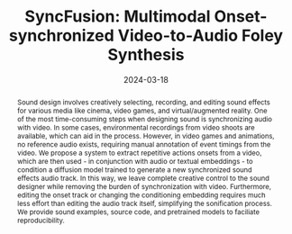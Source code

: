 ---
layout        : default-publication
title         : "SyncFusion: Multimodal Onset-synchronized Video-to-Audio Foley Synthesis"
collection    : publications
permalink     : /publications/2023-10-23-comunita2023syncfusion

abstract      : "Sound design involves creatively selecting, recording, and editing sound effects for various media like cinema, video games, and virtual/augmented reality. One of the most time-consuming steps when designing sound is synchronizing audio with video. In some cases, environmental recordings from video shoots are available, which can aid in the process. However, in video games and animations, no reference audio exists, requiring manual annotation of event timings from the video. We propose a system to extract repetitive actions onsets from a video, which are then used - in conjunction with audio or textual embeddings - to condition a diffusion model trained to generate a new synchronized sound effects audio track. In this way, we leave complete creative control to the sound designer while removing the burden of synchronization with video. Furthermore, editing the onset track or changing the conditioning embedding requires much less effort than editing the audio track itself, simplifying the sonification process. We provide sound examples, source code, and pretrained models to faciliate reproducibility."

date            : 2024-03-18
venue           : 'ICASSP 2024'
paperurl        : '/files/comunita2024syncfusion-paper.pdf'
image           : '/files/comunita2024syncfusion-image.png'
imagewidth      : 80.0
poster          : 
presentation    : 
code            : "https://github.com/mcomunita/syncfusion"
codename        : "https://github.com/mcomunita/syncfusion"
data            : 
dataname        : 
webpage         : 'https://mcomunita.github.io/syncfusion-webpage/'
webpagename     : 'https://mcomunita.github.io/syncfusion-webpage/'
categories      : 
citation        : 'Comunità, M., Gramaccioni, R. F., Postolache, E., Rodolà, E., Comminiello, D., Reiss, J. D. <b>"SyncFusion: Multimodal Onset-synchronized Video-to-Audio Foley Synthesis"</b> - <i>IEEE International Conference on Acoustics, Speech and Signal Processing. ICASSP 2024.</i>'
author_profile  : true
---